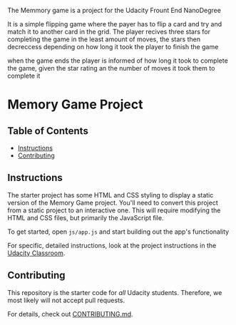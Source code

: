 The Memmory game is a project for the Udacity Frount End NanoDegree

It is a simple flipping game where the payer has to flip a card and try and match it to another card in the grid.
The player recives three stars for completing the game in the least amount of moves, the stars then decreccess depending on how long it took the player to finish the game

when the game ends the player is informed of how long it took to complete the game, given the star rating an the number of moves it took them to complete it 

# Memory Game Project

## Table of Contents

* [Instructions](#instructions)
* [Contributing](#contributing)

## Instructions

The starter project has some HTML and CSS styling to display a static version of the Memory Game project. You'll need to convert this project from a static project to an interactive one. This will require modifying the HTML and CSS files, but primarily the JavaScript file.

To get started, open `js/app.js` and start building out the app's functionality

For specific, detailed instructions, look at the project instructions in the [Udacity Classroom](https://classroom.udacity.com/me).

## Contributing

This repository is the starter code for _all_ Udacity students. Therefore, we most likely will not accept pull requests.

For details, check out [CONTRIBUTING.md](CONTRIBUTING.md).
